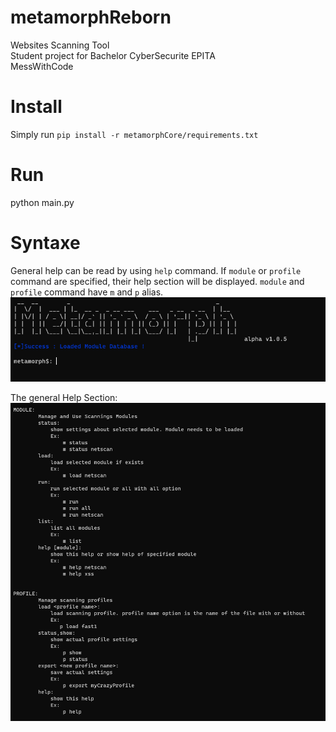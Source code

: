 # metamorphReborn

Websites Scanning Tool  
Student project for Bachelor CyberSecurite EPITA  
MessWithCode  

# Install

Simply run `pip install -r metamorphCore/requirements.txt`

# Run

python main.py

# Syntaxe

General help can be read by using `help` command.
If `module` or `profile` command are specified, their help section will be displayed.
`module` and `profile` command have `m` and `p` alias.
![Alt text](https://github.com/CyberPhoenix-0/metamorphReborn/blob/main/metamorphCore/captures/interface.png)

The general Help Section:
![Alt text](https://github.com/CyberPhoenix-0/metamorphReborn/blob/main/metamorphCore/captures/help.png)
